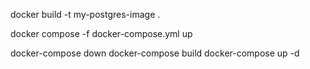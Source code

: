 docker build -t my-postgres-image .

docker compose -f docker-compose.yml up


docker-compose down
docker-compose build
docker-compose up -d

